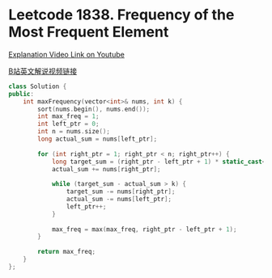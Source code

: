 # Leetcode 1838. Frequency of the Most Frequent Element

[Explanation Video Link on Youtube](https://youtu.be/2F255fcYdyk)

[B站英文解说视频链接](https://www.bilibili.com/video/BV1844y187z9)

```cpp
class Solution {
public:
    int maxFrequency(vector<int>& nums, int k) {
        sort(nums.begin(), nums.end());
        int max_freq = 1;
        int left_ptr = 0;
        int n = nums.size();
        long actual_sum = nums[left_ptr];
        
        for (int right_ptr = 1; right_ptr < n; right_ptr++) {
            long target_sum = (right_ptr - left_ptr + 1) * static_cast<long>(nums[right_ptr]);
            actual_sum += nums[right_ptr];
            
            while (target_sum - actual_sum > k) {
                target_sum -= nums[right_ptr];
                actual_sum -= nums[left_ptr];
                left_ptr++;
            }
            
            max_freq = max(max_freq, right_ptr - left_ptr + 1);
        }
        
        return max_freq;
    }
};
```
